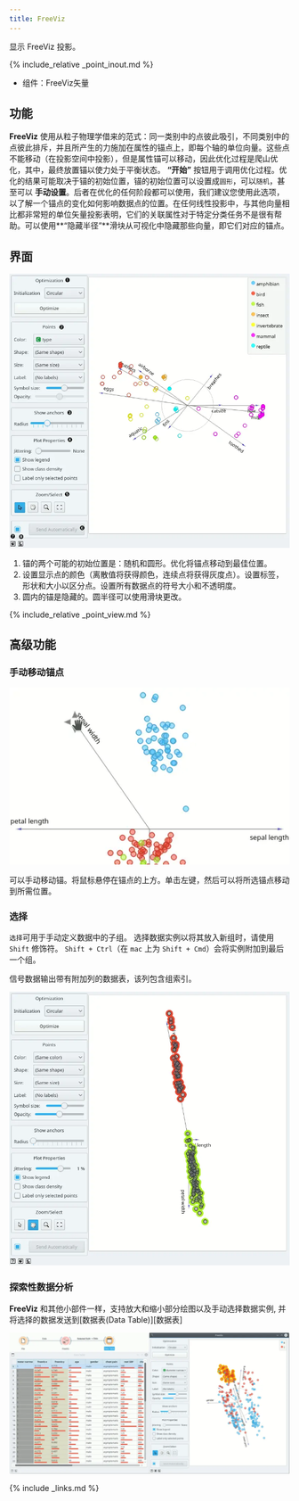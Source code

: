 ```yaml
---
title: FreeViz
---
```


显示 FreeViz 投影。





{% include_relative _point_inout.md %}
- 组件：FreeViz矢量

## 功能
**FreeViz** 使用从粒子物理学借来的范式：同一类别中的点彼此吸引，不同类别中的点彼此排斥，并且所产生的力施加在属性的锚点上，即每个轴的单位向量。这些点不能移动（在投影空间中投影），但是属性锚可以移动，因此优化过程是爬山优化，其中，最终放置锚以使力处于平衡状态。 **“开始”** 按钮用于调用优化过程。优化的结果可能取决于锚的初始位置，锚的初始位置可以设置成`圆形`，可以`随机`，甚至可以 **手动设置**。后者在优化的任何阶段都可以使用，我们建议您使用此选项，以了解一个锚点的变化如何影响数据点的位置。在任何线性投影中，与其他向量相比都非常短的单位矢量投影表明，它们的关联属性对于特定分类任务不是很有帮助。可以使用**“隐藏半径”**滑块从可视化中隐藏那些向量，即它们对应的锚点。


## 界面
![](/assets/images/visualize/freeviz-zoo-stamped.png.webp)

1. 锚的两个可能的初始位置是：随机和圆形。优化将锚点移动到最佳位置。
2. 设置显示点的颜色（离散值将获得颜色，连续点将获得灰度点）。设置标签，形状和大小以区分点。设置所有数据点的符号大小和不透明度。
3. 圆内的锚是隐藏的。圆半径可以使用滑块更改。

{% include_relative _point_view.md %}

## 高级功能
### 手动移动锚点

![](/assets/images/visualize/freeviz-moveanchor.png.webp)

可以手动移动锚。将鼠标悬停在锚点的上方。单击左键，然后可以将所选锚点移动到所需位置。


### 选择
`选择`可用于手动定义数据中的子组。 选择数据实例以将其放入新组时，请使用 `Shift` 修饰符。 `Shift + Ctrl`（在 `mac` 上为 `Shift + Cmd`）会将实例附加到最后一个组。

信号数据输出带有附加列的数据表，该列包含组索引。

![](/assets/images/visualize/FreeViz-selection.png.webp)

### 探索性数据分析
**FreeViz** 和其他小部件一样，支持放大和缩小部分绘图以及手动选择数据实例, 并将选择的数据发送到[数据表(Data Table)][数据表] 


![](/assets/images/visualize/FreeViz-Example-Explorative.png.webp)

{% include _links.md %}
